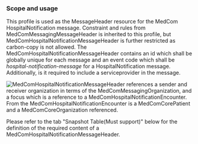 ### Scope and usage 
This profile is used as the MessageHeader resource for the MedCom HospitalNotification message. Constraint and rules from MedComMessagingMessageHeader is inherited to this profile, but MedComHospitalNotificationMessageHeader is further restricted as carbon-copy is not allowed.
The MedComHospitalNotificationMessageHeader contains an id which shall be globally unique for each message and an event code which shall be *hospital-notification-message* for a HospitalNotification message. Additionally, is it required to include a serviceprovider in the message.

<img alt="MedComHospitalNotificationMessageHeader references a sender and receiver organization in terms of the MedComMessagingOrganization, and a focus which is a reference to a MedComHospitalNotificationEncounter. From the MedComHospitalNotificationEncounter is a MedComCorePatient and a MedComCoreOrganization referenced." src="./hospitalnotification/HospitalNotificationMessageHeader.png" style="float:none; display:block; margin-left:auto; margin-right:auto;" />

Please refer to the tab "Snapshot Table(Must support)" below for the definition of the required content of a MedComHospitalNotificationMessageHeader.

